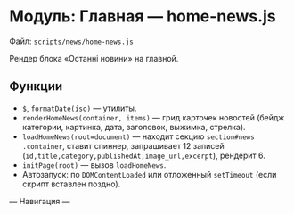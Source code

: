 # Модуль: Главная — home-news.js

Файл: `scripts/news/home-news.js`

Рендер блока «Останні новини» на главной.

## Функции
- `$`, `formatDate(iso)` — утилиты.
- `renderHomeNews(container, items)` — грид карточек новостей (бейдж категории, картинка, дата, заголовок, выжимка, стрелка).
- `loadHomeNews(root=document)` — находит секцию `section#news .container`, ставит спиннер, запрашивает 12 записей (`id,title,category,publishedAt,image_url,excerpt`), рендерит 6.
- `initPage(root)` — вызов `loadHomeNews`.
- Автозапуск: по `DOMContentLoaded` или отложенный `setTimeout` (если скрипт вставлен поздно).

— Навигация —